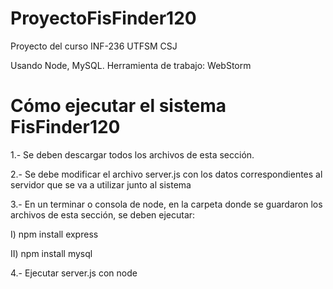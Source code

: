 # ProyectoFisFinder120
Proyecto del curso INF-236 UTFSM CSJ

Usando Node, MySQL. Herramienta de trabajo: WebStorm

# Cómo ejecutar el sistema FisFinder120

1.- Se deben descargar todos los archivos de esta sección.

2.- Se debe modificar el archivo server.js con los datos correspondientes al servidor que se va a utilizar junto al sistema

3.- En un terminar o consola de node, en la carpeta donde se guardaron los archivos de esta sección, se deben ejecutar:

  I) npm install express
  
  II) npm install mysql
  
4.- Ejecutar server.js con node


